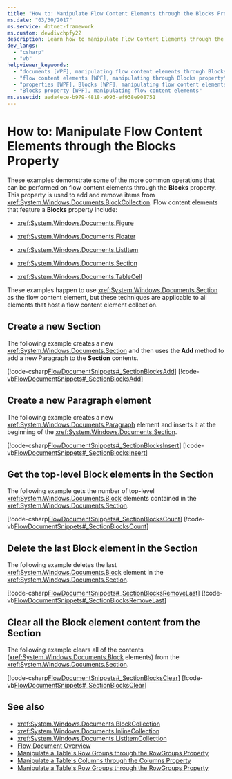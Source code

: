```yaml
---
title: "How to: Manipulate Flow Content Elements through the Blocks Property"
ms.date: "03/30/2017"
ms.service: dotnet-framework
ms.custom: devdivchpfy22
description: Learn how to manipulate Flow Content Elements through the Blocks property.
dev_langs: 
  - "csharp"
  - "vb"
helpviewer_keywords: 
  - "documents [WPF], manipulating flow content elements through Blocks property"
  - "flow content elements [WPF], manipulating through Blocks property"
  - "properties [WPF], Blocks [WPF], manipulating flow content elements"
  - "Blocks property [WPF], manipulating flow content elements"
ms.assetid: aeda4ece-b979-4818-a093-ef938e908751
---
```

# How to: Manipulate Flow Content Elements through the Blocks Property

These examples demonstrate some of the more common operations that can be performed on flow content elements through the **Blocks** property. This property is used to add and remove items from <xref:System.Windows.Documents.BlockCollection>. Flow content elements that feature a **Blocks** property include:

- <xref:System.Windows.Documents.Figure>

- <xref:System.Windows.Documents.Floater>

- <xref:System.Windows.Documents.ListItem>

- <xref:System.Windows.Documents.Section>

- <xref:System.Windows.Documents.TableCell>

These examples happen to use <xref:System.Windows.Documents.Section> as the flow content element, but these techniques are applicable to all elements that host a flow content element collection.

## Create a new Section

The following example creates a new <xref:System.Windows.Documents.Section> and then uses the **Add** method to add a new Paragraph to the **Section** contents.

[!code-csharp[FlowDocumentSnippets#_SectionBlocksAdd](~/samples/snippets/csharp/VS_Snippets_Wpf/FlowDocumentSnippets/CSharp/Window1.xaml.cs#_sectionblocksadd)]
[!code-vb[FlowDocumentSnippets#_SectionBlocksAdd](~/samples/snippets/visualbasic/VS_Snippets_Wpf/FlowDocumentSnippets/visualbasic/window1.xaml.vb#_sectionblocksadd)]

## Create a new Paragraph element

The following example creates a new <xref:System.Windows.Documents.Paragraph> element and inserts it at the beginning of the <xref:System.Windows.Documents.Section>.

[!code-csharp[FlowDocumentSnippets#_SectionBlocksInsert](~/samples/snippets/csharp/VS_Snippets_Wpf/FlowDocumentSnippets/CSharp/Window1.xaml.cs#_sectionblocksinsert)]
[!code-vb[FlowDocumentSnippets#_SectionBlocksInsert](~/samples/snippets/visualbasic/VS_Snippets_Wpf/FlowDocumentSnippets/visualbasic/window1.xaml.vb#_sectionblocksinsert)]

## Get the top-level Block elements in the Section

The following example gets the number of top-level <xref:System.Windows.Documents.Block> elements contained in the <xref:System.Windows.Documents.Section>.

[!code-csharp[FlowDocumentSnippets#_SectionBlocksCount](~/samples/snippets/csharp/VS_Snippets_Wpf/FlowDocumentSnippets/CSharp/Window1.xaml.cs#_sectionblockscount)]
[!code-vb[FlowDocumentSnippets#_SectionBlocksCount](~/samples/snippets/visualbasic/VS_Snippets_Wpf/FlowDocumentSnippets/visualbasic/window1.xaml.vb#_sectionblockscount)]

## Delete the last Block element in the Section

The following example deletes the last <xref:System.Windows.Documents.Block> element in the <xref:System.Windows.Documents.Section>.

[!code-csharp[FlowDocumentSnippets#_SectionBlocksRemoveLast](~/samples/snippets/csharp/VS_Snippets_Wpf/FlowDocumentSnippets/CSharp/Window1.xaml.cs#_sectionblocksremovelast)]
[!code-vb[FlowDocumentSnippets#_SectionBlocksRemoveLast](~/samples/snippets/visualbasic/VS_Snippets_Wpf/FlowDocumentSnippets/visualbasic/window1.xaml.vb#_sectionblocksremovelast)]

## Clear all the Block element content from the Section

The following example clears all of the contents (<xref:System.Windows.Documents.Block> elements) from the <xref:System.Windows.Documents.Section>.

[!code-csharp[FlowDocumentSnippets#_SectionBlocksClear](~/samples/snippets/csharp/VS_Snippets_Wpf/FlowDocumentSnippets/CSharp/Window1.xaml.cs#_sectionblocksclear)]
[!code-vb[FlowDocumentSnippets#_SectionBlocksClear](~/samples/snippets/visualbasic/VS_Snippets_Wpf/FlowDocumentSnippets/visualbasic/window1.xaml.vb#_sectionblocksclear)]

## See also

- <xref:System.Windows.Documents.BlockCollection>
- <xref:System.Windows.Documents.InlineCollection>
- <xref:System.Windows.Documents.ListItemCollection>
- [Flow Document Overview](flow-document-overview.md)
- [Manipulate a Table's Row Groups through the RowGroups Property](how-to-manipulate-table-row-groups-through-the-rowgroups-property.md)
- [Manipulate a Table's Columns through the Columns Property](how-to-manipulate-table-columns-through-the-columns-property.md)
- [Manipulate a Table's Row Groups through the RowGroups Property](how-to-manipulate-table-row-groups-through-the-rowgroups-property.md)
